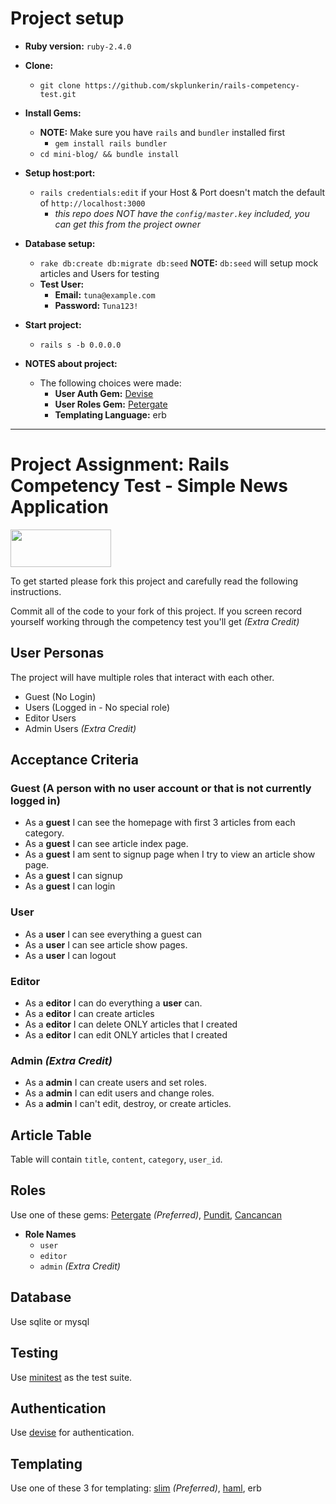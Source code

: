 # Project setup

- **Ruby version:** `ruby-2.4.0`

- **Clone:**
  - `git clone https://github.com/skplunkerin/rails-competency-test.git`

- **Install Gems:**
  - **NOTE:** Make sure you have `rails` and `bundler` installed first
    - `gem install rails bundler`
  - `cd mini-blog/ && bundle install`

- **Setup host:port:**
  - `rails credentials:edit` if your Host & Port doesn't match the default of `http://localhost:3000`
    - _this repo does NOT have the `config/master.key` included, you can get this from the project owner_

- **Database setup:**
  - `rake db:create db:migrate db:seed`
    **NOTE:** `db:seed` will setup mock articles and Users for testing
  - **Test User:**
    - **Email:** `tuna@example.com`
    - **Password:** `Tuna123!`

- **Start project:**
  - `rails s -b 0.0.0.0`

- **NOTES about project:**
  - The following choices were made:
    - **User Auth Gem:** [Devise](https://github.com/plataformatec/devise)
    - **User Roles Gem:** [Petergate](https://github.com/elorest/petergate)
    - **Templating Language:** erb

---

# Project Assignment: Rails Competency Test - Simple News Application

<img src="https://cdn.shopify.com/s/files/1/0163/4078/t/74/assets/logo.png?3926" width="161" height="60"/>

To get started please fork this project and carefully read the following instructions.

Commit all of the code to your fork of this project. If you screen record yourself working through the competency test you'll get *(Extra Credit)*

## User Personas

The project will have multiple roles that interact with each other.

- Guest (No Login)
- Users (Logged in - No special role)
- Editor Users
- Admin Users *(Extra Credit)*

## Acceptance Criteria

### Guest (A person with no user account or that is not currently logged in)

- As a **guest** I can see the homepage with first 3 articles from each category.
- As a **guest** I can see article index page.
- As a **guest** I am sent to signup page when I try to view an article show page.
- As a **guest** I can signup
- As a **guest** I can login

### User

- As a **user** I can see everything a guest can
- As a **user** I can see article show pages. 
- As a **user** I can logout

### Editor

- As a **editor** I can do everything a **user** can.
- As a **editor** I can create articles
- As a **editor** I can delete ONLY articles that I created
- As a **editor** I can edit ONLY articles that I created

### Admin *(Extra Credit)*

- As a **admin** I can create users and set roles.
- As a **admin** I can edit users and change roles.
- As a **admin** I can't edit, destroy, or create articles.

## Article Table

Table will contain `title`, `content`, `category`, `user_id`.

## Roles

Use one of these gems: [Petergate](https://github.com/elorest/petergate) *(Preferred)*, [Pundit](https://github.com/varvet/pundit), [Cancancan](https://github.com/CanCanCommunity/cancancan)

- **Role Names**
  - `user`
  - `editor`
  - `admin` *(Extra Credit)*

## Database

Use sqlite or mysql

## Testing

Use [minitest](https://github.com/blowmage/minitest-rails) as the test suite. 

## Authentication

Use [devise](https://github.com/plataformatec/devise) for authentication.

## Templating

Use one of these 3 for templating: [slim](https://github.com/slim-template/slim) *(Preferred)*, [haml](https://github.com/haml/haml), erb
